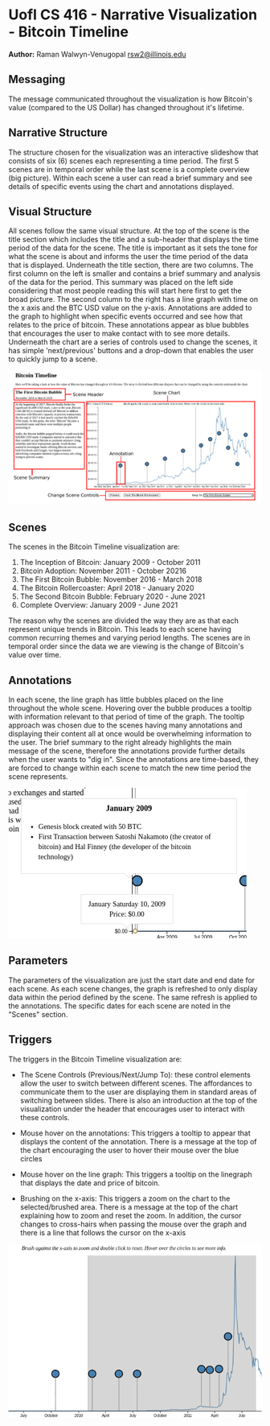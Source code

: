 # UofI CS 416 - Narrative Visualization - Bitcoin Timeline

__Author:__ Raman Walwyn-Venugopal <rsw2@illinois.edu>

## Messaging
The message communicated throughout the visualization is how Bitcoin's value
(compared to the US Dollar) has changed throughout it's lifetime.

## Narrative Structure
The structure chosen for the visualization was an interactive slideshow that
consists of six (6) scenes each representing a time period. The first 5 scenes
are in temporal order while the last scene is a complete overview (big
picture). Within each scene a user can read a brief summary and see details of
specific events using the chart and annotations displayed.

## Visual Structure
All scenes follow the same visual structure. At the top of the scene is the
title section which includes the title and a sub-header that displays the time
period of the data for the scene. The title is important as it sets the tone
for what the scene is about and informs the user the time period of the data
that is displayed. Underneath the title section, there are two
columns. The first column on the left is smaller and contains a brief summary
and analysis of the data for the period. This summary was placed on the left
side considering that most people reading this will start here first to get the
broad picture. The second column to the right has a line graph with time on the
x axis and the BTC USD value on the y-axis.  Annotations are added to the graph
to highlight when specific events occurred and see how that relates to the
price of bitcoin. These annotations appear as blue bubbles that encourages the
user to make contact with to see more details. Underneath the chart are a
series of controls used to change the scenes, it has simple 'next/previous'
buttons and a drop-down that enables the user to quickly jump to a scene.

![Visual Strucure](screenshots/visual-structure.png)

## Scenes
The scenes in the Bitcoin Timeline visualization are:  
1. The Inception of Bitcoin: January 2009 - October 2011  
2. Bitcoin Adoption: November 2011 - October 20216  
3. The First Bitcoin Bubble: November 2016 - March 2018  
4. The Bitcoin Rollercoaster: April 2018 - January 2020  
5. The Second Bitcoin Bubble: February 2020 - June 2021  
6. Complete Overview: January 2009 - June 2021  

The reason why the scenes are divided the way they are as that each
represent unique trends in Bitcoin. This leads to each scene having common
recurring themes and varying period lengths. The scenes are in temporal order
since the data we are viewing is the change of Bitcoin's value over time.

## Annotations
In each scene, the line graph has little bubbles placed on the line throughout
the whole scene. Hovering over the bubble produces a tooltip with information
relevant to that period of time of the graph. The tooltip approach was chosen
due to the scenes having many annotations and displaying their content all at
once would be overwhelming information to the user. The brief summary to the
right already highlights the main message of the scene, therefore the
annotations provide further details when the user wants to "dig in". Since the
annotations are time-based, they are forced to change within each scene to
match the new time period the scene represents.

![Annotation Tooltip](screenshots/annotation-tooltip.png)


## Parameters
The parameters of the visualization are just the start date and end date for
each scene. As each scene changes, the graph is refreshed to only display data
within the period defined by the scene. The same refresh is applied to the
annotations. The specific dates for each scene are noted in the "Scenes" section.

## Triggers
The triggers in the Bitcoin Timeline visualization are:
- The Scene Controls (Previous/Next/Jump To): these control elements allow the
  user to switch between different scenes. The affordances to communicate them
  to the user are displaying them in standard areas of switching between
  slides. There is also an introduction at the top of the visualization under
  the header that encourages user to interact with these controls. 

- Mouse hover on the annotations: This triggers a tooltip to appear that
  displays the content of the annotation. There is a message at the top of the
  chart encouraging the user to hover their mouse over the blue circles

- Mouse hover on the line graph: This triggers a tooltip on the linegraph that
  displays the date and price of bitcoin.

- Brushing on the x-axis: This triggers a zoom on the chart to the
  selected/brushed area. There is a message at the top of the chart explaining
  how to zoom and reset the zoom. In addition, the cursor changes to
  cross-hairs when passing the mouse over the graph and there is a line that
  follows the cursor on the x-axis


![Brush To Zoom](screenshots/brush-to-zoom.png)
